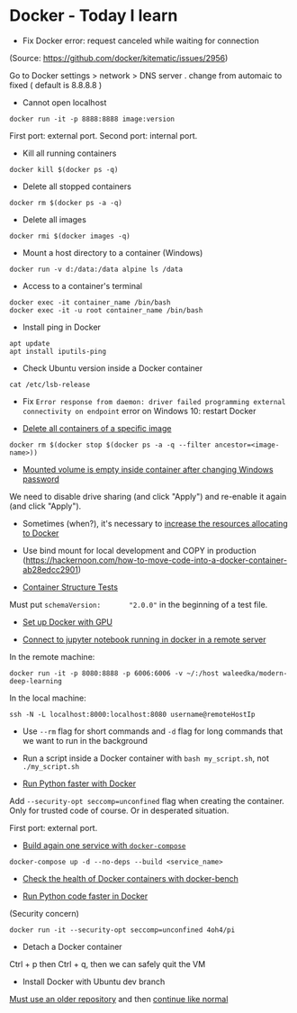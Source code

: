 # Docker - Today I learn

* Fix Docker error: request canceled while waiting for connection 

(Source: https://github.com/docker/kitematic/issues/2956)

Go to Docker settings > network > DNS server . change from automaic to fixed ( default is 8.8.8.8 )

* Cannot open localhost

```
docker run -it -p 8888:8888 image:version
```

First port: external port.
Second port: internal port.

* Kill all running containers

```
docker kill $(docker ps -q)
```

* Delete all stopped containers

```
docker rm $(docker ps -a -q)
```

* Delete all images

```
docker rmi $(docker images -q)
```

* Mount a host directory to a container (Windows)

```
docker run -v d:/data:/data alpine ls /data
```

* Access to a container's terminal

```
docker exec -it container_name /bin/bash
docker exec -it -u root container_name /bin/bash
```

* Install ping in Docker

```
apt update
apt install iputils-ping
```

* Check Ubuntu version inside a Docker container

```
cat /etc/lsb-release
```

* Fix `Error response from daemon: driver failed programming external connectivity on endpoint` error on Windows 10: restart Docker

* [Delete all containers of a specific image](https://stackoverflow.com/questions/32073971/stopping-docker-containers-by-image-name-ubuntu)

```
docker rm $(docker stop $(docker ps -a -q --filter ancestor=<image-name>))
```

* [Mounted volume is empty inside container after changing Windows password](https://stackoverflow.com/questions/38583900/mounted-volume-is-empty-inside-container)

We need to disable drive sharing (and click "Apply") and re-enable it again (and click "Apply").

* Sometimes (when?), it's necessary to [increase the resources allocating to Docker](https://stackoverflow.com/questions/44907444/error-137-on-docker-build-command-on-win7)

* Use bind mount for local development and COPY in production
(https://hackernoon.com/how-to-move-code-into-a-docker-container-ab28edcc2901)

* [Container Structure Tests](https://github.com/GoogleContainerTools/container-structure-test)

Must put `schemaVersion:       "2.0.0"` in the beginning of a test file.

* [Set up Docker with GPU](http://collabnix.com/introducing-new-docker-cli-api-support-for-nvidia-gpus-under-docker-engine-19-03-0-beta-release/)

* [Connect to jupyter notebook running in docker in a remote server](https://stackoverflow.com/questions/54572456/connect-to-jupyter-notebook-running-in-docker-on-a-remote-server)

In the remote machine:

```
docker run -it -p 8080:8888 -p 6006:6006 -v ~/:/host waleedka/modern-deep-learning
```

In the local machine:

```
ssh -N -L localhost:8000:localhost:8080 username@remoteHostIp
```

* Use `--rm` flag for short commands and `-d` flag for long commands that we want to run in the background

* Run a script inside a Docker container with `bash my_script.sh`, not `./my_script.sh`

* [Run Python faster with Docker](https://medium.com/better-programming/faster-python-in-docker-d1a71a9b9917)

Add `--security-opt seccomp=unconfined` flag when creating the container. Only for trusted code of course. Or in desperated situation.

First port: external port.

* [Build again one service with `docker-compose`](https://stackoverflow.com/questions/35228970/docker-compose-build-single-container)

```console
docker-compose up -d --no-deps --build <service_name>
```

* [Check the health of Docker containers with docker-bench](https://github.com/docker/docker-bench-security)

* [Run Python code faster in Docker](https://medium.com/better-programming/faster-python-in-docker-d1a71a9b9917)

(Security concern)

```
docker run -it --security-opt seccomp=unconfined 4oh4/pi
```

* Detach a Docker container

Ctrl + p then Ctrl + q, then we can safely quit the VM

* Install Docker with Ubuntu dev branch

[Must use an older repository](https://unix.stackexchange.com/questions/363048/unable-to-locate-package-docker-ce-on-a-64bit-ubuntu) and then [continue like normal](https://docs.docker.com/engine/install/ubuntu/)
